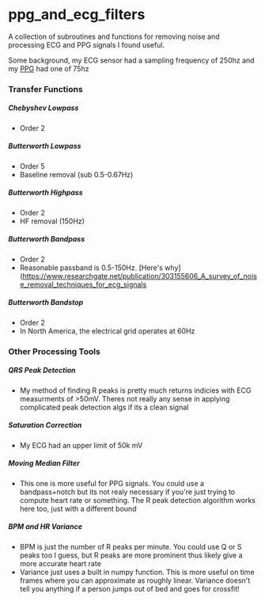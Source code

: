 # ppg_and_ecg_filters
A collection of subroutines and functions for removing noise and processing ECG and PPG signals I found useful.

Some background, my ECG sensor had a sampling frequency of 250hz and my [PPG](https://www.nonin.com/products/oem3/) had one of 75hz 
### Transfer Functions

##### Chebyshev Lowpass
  - Order 2

  
##### Butterworth Lowpass
  - Order 5
  - Baseline removal (sub 0.5-0.67Hz)

##### Butterworth Highpass
  - Order 2
  - HF removal (150Hz)

##### Butterworth Bandpass
  - Order 2
  - Reasonable passband is 0.5-150Hz. [Here's why](https://www.researchgate.net/publication/303155606_A_survey_of_noise_removal_techniques_for_ecg_signals

##### Butterworth Bandstop
  - Order 2
  - In North America, the electrical grid operates at 60Hz

### Other Processing Tools
##### QRS Peak Detection
  - My method of finding R peaks is pretty much returns indicies with ECG measurments of >50mV. Theres not really any sense in applying complicated peak detection algs if its a clean signal

##### Saturation Correction
  - My ECG had an upper limit of 50k mV

##### Moving Median Filter
  - This one is more useful for PPG signals. You could use a bandpass+notch but its not realy necessary if you're just trying to compute heart rate or something. The R peak detection algorithm works here too, just with a different bound 

##### BPM and HR Variance
  - BPM is just the number of R peaks per minute. You could use Q or S peaks too I guess, but R peaks are more prominent thus likely give a more accurate heart rate
  - Variance just uses a built in numpy function. This is more useful on time frames where you can approximate as roughly linear. Variance doesn't tell you anything if a person jumps out of bed and goes for crossfit!
